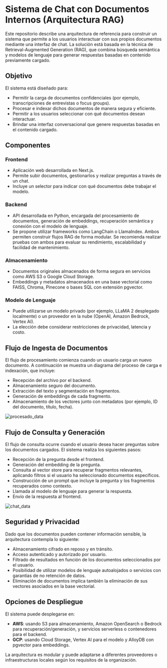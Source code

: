 # Sistema de Chat con Documentos Internos (Arquitectura RAG)

Este repositorio describe una arquitectura de referencia para construir un sistema que permite a los usuarios interactuar con sus propios documentos mediante una interfaz de chat. La solución está basada en la técnica de Retrieval-Augmented Generation (RAG), que combina búsqueda semántica y modelos de lenguaje para generar respuestas basadas en contenido previamente cargado.

## Objetivo

El sistema está diseñado para:

* Permitir la carga de documentos confidenciales (por ejemplo, transcripciones de entrevistas o focus groups).
* Procesar e indexar dichos documentos de manera segura y eficiente.
* Permitir a los usuarios seleccionar con qué documentos desean interactuar.
* Brindar una interfaz conversacional que genere respuestas basadas en el contenido cargado.

## Componentes

### Frontend

* Aplicación web desarrollada en Next.js.
* Permite subir documentos, gestionarlos y realizar preguntas a través de un chat.
* Incluye un selector para indicar con qué documentos debe trabajar el modelo.

### Backend

* API desarrollada en Python, encargada del procesamiento de documentos, generación de embeddings, recuperación semántica y conexión con el modelo de lenguaje.
* Se propone utilizar frameworks como LangChain o LlamaIndex. Ambos permiten construir flujos RAG de forma modular. Se recomienda realizar pruebas con ambos para evaluar su rendimiento, escalabilidad y facilidad de mantenimiento.

### Almacenamiento

* Documentos originales almacenados de forma segura en servicios como AWS S3 o Google Cloud Storage.
* Embeddings y metadatos almacenados en una base vectorial como FAISS, Chroma, Pinecone o bases SQL con extensión pgvector.

### Modelo de Lenguaje

* Puede utilizarse un modelo privado (por ejemplo, LLaMA 2 desplegado localmente) o un proveedor en la nube (OpenAI, Amazon Bedrock, Vertex AI).
* La elección debe considerar restricciones de privacidad, latencia y costo.

## Flujo de Ingesta de Documentos

El flujo de procesamiento comienza cuando un usuario carga un nuevo documento. A continuación se muestra un diagrama del proceso de carga e indexación, que incluye:

* Recepción del archivo por el backend.
* Almacenamiento seguro del documento.
* Extracción del texto y segmentación en fragmentos.
* Generación de embeddings de cada fragmento.
* Almacenamiento de los vectores junto con metadatos (por ejemplo, ID del documento, título, fecha).

![procesado_data](https://github.com/user-attachments/assets/9e60a1b8-903b-4a62-a60d-25b24ca13077)

## Flujo de Consulta y Generación

El flujo de consulta ocurre cuando el usuario desea hacer preguntas sobre los documentos cargados. El sistema realiza los siguientes pasos:

* Recepción de la pregunta desde el frontend.
* Generación del embedding de la pregunta.
* Consulta al vector store para recuperar fragmentos relevantes, aplicando filtros si el usuario ha seleccionado documentos específicos.
* Construcción de un prompt que incluye la pregunta y los fragmentos recuperados como contexto.
* Llamada al modelo de lenguaje para generar la respuesta.
* Envío de la respuesta al frontend.

![chat_data](https://github.com/user-attachments/assets/83166e0c-4074-405f-94b0-59af64276475)

## Seguridad y Privacidad

Dado que los documentos pueden contener información sensible, la arquitectura contempla lo siguiente:

* Almacenamiento cifrado en reposo y en tránsito.
* Acceso autenticado y autorizado por usuario.
* Filtrado de resultados en función de los documentos seleccionados por el usuario.
* Posibilidad de utilizar modelos de lenguaje autoalojados o servicios con garantías de no retención de datos.
* Eliminación de documentos implica también la eliminación de sus vectores asociados en la base vectorial.

## Opciones de Despliegue

El sistema puede desplegarse en:

* **AWS**: usando S3 para almacenamiento, Amazon OpenSearch o Bedrock para recuperación/generación, y servicios serverless o contenedores para el backend.
* **GCP**: usando Cloud Storage, Vertex AI para el modelo y AlloyDB con pgvector para embeddings.

La arquitectura es modular y puede adaptarse a diferentes proveedores o infraestructuras locales según los requisitos de la organización.
